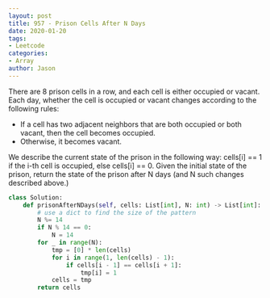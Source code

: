 ```yaml
---
layout: post
title: 957 - Prison Cells After N Days
date: 2020-01-20
tags:
- Leetcode
categories:
- Array
author: Jason
---
```

There are 8 prison cells in a row, and each cell is either occupied or vacant. Each day, whether the cell is occupied or vacant changes according to the following rules:

* If a cell has two adjacent neighbors that are both occupied or both vacant, then the cell becomes occupied.
* Otherwise, it becomes vacant.

We describe the current state of the prison in the following way: cells[i] == 1 if the i-th cell is occupied, else cells[i] == 0. Given the initial state of the prison, return the state of the prison after N days (and N such changes described above.)

```python
class Solution:
    def prisonAfterNDays(self, cells: List[int], N: int) -> List[int]:
        # use a dict to find the size of the pattern
        N %= 14
        if N % 14 == 0:
            N = 14
        for _ in range(N):
            tmp = [0] * len(cells)
            for i in range(1, len(cells) - 1):
                if cells[i - 1] == cells[i + 1]:
                    tmp[i] = 1
            cells = tmp
        return cells
```
